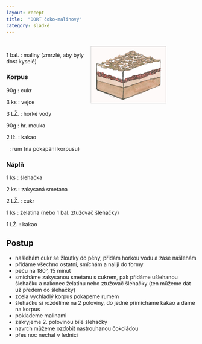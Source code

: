```yaml
---
layout: recept
title:  "DORT čoko-malinový"
category: sladké
---
```


<br>

<img src="/img/dort_coko-malinovy.jpg" alt="Dort čoko-malinový" width="200px" style="float: right; margin-right: 80px"/>

<div class="ingredience" markdown="1">

1 bal.
:  maliny (zmrzlé, aby byly dost kyselé)

### Korpus

90g
: cukr

3 ks
: vejce

3 LŽ.
: horké vody

90g
: hr. mouka

2 lž.
: kakao

&nbsp;
: rum (na pokapání korpusu)

### Náplň

1 ks
: šlehačka

2 ks
: zakysaná smetana

2 LŽ.
: cukr

1 ks
: želatina (nebo 1 bal. ztužovač šlehačky)

1 LŽ.
: kakao

</div>

## Postup

<div class="postup" markdown="1">  

- našlehám cukr se žloutky do pěny, přidám horkou vodu a zase našlehám
- přidáme všechno ostatní, smíchám a naliji do formy
- peču na 180°, 15 minut
- smícháme zakysanou smetanu s cukrem, pak přidáme ušlehanou šlehačku a nakonec želatinu nebo ztužovač šlehačky (ten můžeme dát už předem do šlehačky)
- zcela vychladlý korpus pokapeme rumem
- šlehačku si rozdělíme na 2 poloviny, do jedné přimícháme kakao a dáme na korpus
- poklademe malinami
- zakryjeme 2. polovinou bílé šlehačky
- navrch můžeme ozdobit nastrouhanou čokoládou 
- přes noc nechat v lednici
     
</div>
